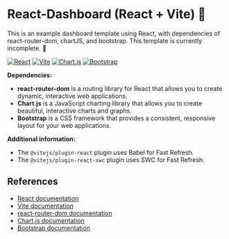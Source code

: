 # React-Dashboard (React + Vite) :rocket:

This is an example dashboard template using React, with dependencies of react-router-dom, chartJS, and bootstrap. This template is currently incomplete. :construction:

[![React](https://img.shields.io/badge/-React-20232A?style=flat-square&logo=react&logoColor=61DAFB)](https://reactjs.org/)
[![Vite](https://img.shields.io/badge/-Vite-B73BFE?style=flat-square&logo=vite&logoColor=F28D00)](https://vitejs.dev/)
[![Chart.js](https://img.shields.io/badge/Chart.js-F7DF1E?style=flat-square&logo=chartjs&logoColor=D8354C)](https://www.chartjs.org/)
[![Bootstrap](https://img.shields.io/badge/Bootstrap-563D7C?style=flat-square&logo=bootstrap&logoColor=61DAFB)](https://getbootstrap.com/)

**Dependencies:**
* **react-router-dom** is a routing library for React that allows you to create dynamic, interactive web applications.
* **Chart.js** is a JavaScript charting library that allows you to create beautiful, interactive charts and graphs.
* **Bootstrap** is a CSS framework that provides a consistent, responsive layout for your web applications.

**Additional information:**

* The `@vitejs/plugin-react` plugin uses Babel for Fast Refresh.
* The `@vitejs/plugin-react-swc` plugin uses SWC for Fast Refresh.

## References

* [React documentation](https://reactjs.org/docs/)
* [Vite documentation](https://vitejs.dev/docs/)
* [react-router-dom documentation](https://reactrouter.com/docs/en/v6/getting-started/)
* [Chart.js documentation](https://www.chartjs.org/docs/)
* [Bootstrap documentation](https://getbootstrap.com/docs/5.0/getting-started/introduction/)
